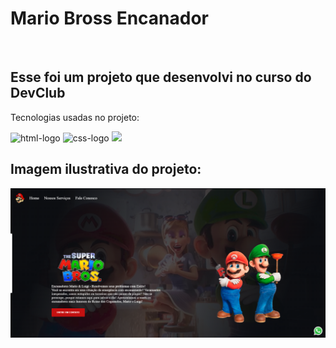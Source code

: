 <h1>Mario Bross Encanador</h1>
<br>

<h2>Esse foi um projeto que desenvolvi no curso do DevClub</h2>

<p>Tecnologias usadas no projeto:</p>
<img src="https://img.shields.io/badge/HTML5-E34F26?style=for-the-badge&logo=html5&logoColor=white" alt="html-logo"/> 
<img src="https://img.shields.io/badge/CSS3-1572B6?style=for-the-badge&logo=css3&logoColor=white" alt="css-logo"/>
<img src="https://img.shields.io/badge/JavaScript-F7DF1E?style=for-the-badge&logo=javascript&logoColor=black"/>

<h2>Imagem ilustrativa do projeto:</h2>
<img src="https://github.com/filipemotaa/site-mario-bross/blob/main/Captura%20de%20tela%202025-07-31%20105152.png?raw=true"/>

